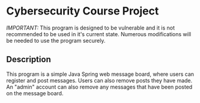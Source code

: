 # Cybersecurity Course Project

*IMPORTANT:* This program is designed to be vulnerable and it is not recommended to be used in it's current state. Numerous modifications will be needed to use the program securely.

## Description

This program is a simple Java Spring web message board, where users can register and post messages. Users can also remove posts they have made. An "admin" account can also remove any messages that have been posted on the message board.

